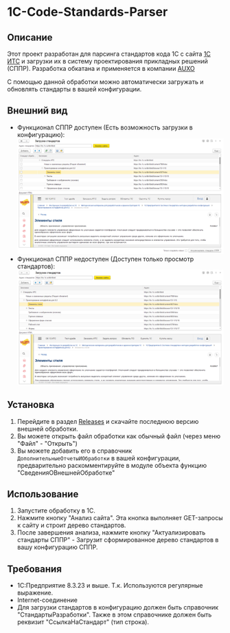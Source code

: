 # 1C-Code-Standards-Parser

## Описание
Этот проект разработан для парсинга стандартов кода 1С с сайта [1С ИТС](https://its.1c.ru/db/v8std) и загрузки их в систему проектирования прикладных решений (СППР).
Разработка обкатана и применяется в компании [AUXO](https://www.auxo-it.ru/)

С помощью данной обработки можно автоматически загружать и обновлять стандарты в вашей конфигурации.

## Внешний вид
- Функционал СППР доступен (Есть возможность загрузки в конфигурацию):  
  ![Внешний вид обработки с возможностью загрузки в СППР](doc/images/ЗагрузкаСтандартовСФункционаломСППР.PNG)
- Функционал СППР недоступен (Доступен только просмотр стандартов):  
  ![Внешний вид обработки без возможности загрузки в СППР](doc/images/ЗагрузкаСтандартовБезФункционалаСППР.PNG)

## Установка
1. Перейдите в раздел [Releases](https://github.com/SAShikutkin/1C-Code-Standards-Parser/releases) и скачайте последнюю версию внешней обработки.
2. Вы можете открыть файл обработки как обычный файл (через меню "Файл" - "Открыть")
3. Вы можете добавить его в справочник `ДополнительныеОтчетыИОбработки` в вашей конфигурации, предварительно раскомментируйте в модуле объекта функцию "СведенияОВнешнейОбработке"

## Использование
1. Запустите обработку в 1С.
2. Нажмите кнопку "Анализ сайта". Эта кнопка выполняет GET-запросы к сайту и строит дерево стандартов.
3. После завершения анализа, нажмите кнопку "Актуализировать стандарты СППР" - Загрузит сформированное дерево стандартов в вашу конфигурацию СППР.

## Требования
- 1С:Предприятие 8.3.23 и выше. Т.к. Используются регулярные выражение.
- Internet-соединение
- Для загрузки стандартов в конфигурацию должен быть справочник "СтандартыРазработки". Также в этом справочнике должен быть реквизит "СсылкаНаСтандарт" (тип строка).